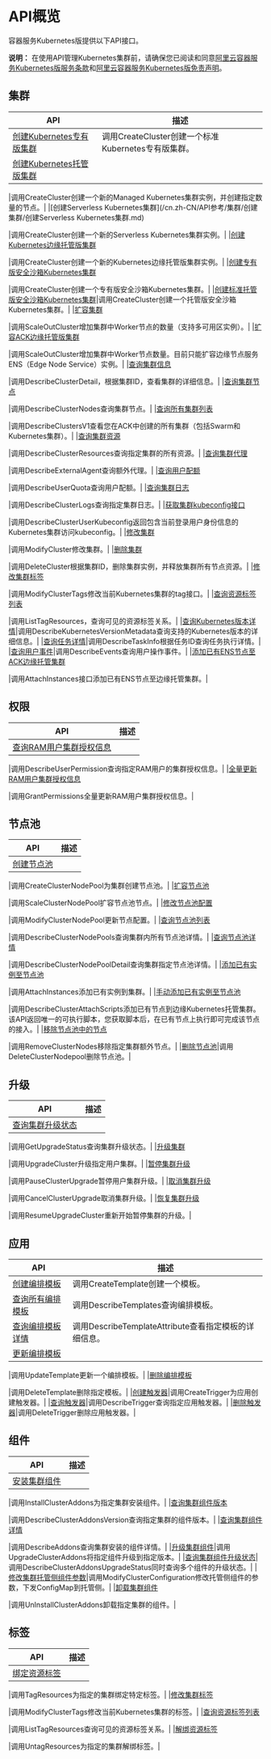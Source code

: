 # API概览

容器服务Kubernetes版提供以下API接口。

**说明：** 在使用API管理Kubernetes集群前，请确保您已阅读和同意[阿里云容器服务Kubernetes版服务条款](/cn.zh-CN/相关协议/阿里云容器服务Kubernetes版服务条款.md)和[阿里云容器服务Kubernetes版免责声明](/cn.zh-CN/相关协议/阿里云容器服务Kubernetes版免责声明.md)。

## 集群

|API|描述|
|---|--|
|[创建Kubernetes专有版集群](/cn.zh-CN/API参考/集群/创建集群/创建Kubernetes专有版集群.md)|调用CreateCluster创建一个标准Kubernetes专有版集群。|
|[创建Kubernetes托管版集群](/cn.zh-CN/API参考/集群/创建集群/创建Kubernetes托管版集群.md)

|调用CreateCluster创建一个新的Managed Kubernetes集群实例，并创建指定数量的节点。|
|[创建Serverless Kubernetes集群](/cn.zh-CN/API参考/集群/创建集群/创建Serverless Kubernetes集群.md)

|调用CreateCluster创建一个新的Serverless Kubernetes集群实例。|
|[创建Kubernetes边缘托管版集群](/cn.zh-CN/API参考/集群/创建集群/创建Kubernetes边缘托管版集群.md)

|调用CreateCluster创建一个新的Kubernetes边缘托管版集群实例。|
|[创建专有版安全沙箱Kubernetes集群](/cn.zh-CN/API参考/集群/创建集群/创建专有版安全沙箱Kubernetes集群.md)

|调用CreateCluster创建一个专有版安全沙箱Kubernetes集群。|
|[创建标准托管版安全沙箱Kubernetes集群](/cn.zh-CN/API参考/集群/创建集群/创建标准托管版安全沙箱Kubernetes集群.md)|调用CreateCluster创建一个托管版安全沙箱Kubernetes集群。|
|[扩容集群](/cn.zh-CN/API参考/集群/扩容集群.md)

|调用ScaleOutCluster增加集群中Worker节点的数量（支持多可用区实例）。|
|[扩容ACK边缘托管版集群](/cn.zh-CN/API参考/集群/扩容ACK边缘托管版集群.md)

|调用ScaleOutCluster增加集群中Worker节点数量。目前只能扩容边缘节点服务ENS（Edge Node Service）实例。|
|[查询集群信息](/cn.zh-CN/API参考/集群/查询集群信息.md)

|调用DescribeClusterDetail，根据集群ID，查看集群的详细信息。|
|[查询集群节点](/cn.zh-CN/API参考/集群/查询集群节点.md)

|调用DescribeClusterNodes查询集群节点。|
|[查询所有集群列表](/cn.zh-CN/API参考/集群/查询所有集群列表.md)

|调用DescribeClustersV1查看您在ACK中创建的所有集群（包括Swarm和Kubernetes集群）。|
|[查询集群资源](/cn.zh-CN/API参考/集群/查询集群资源.md)

|调用DescribeClusterResources查询指定集群的所有资源。|
|[查询集群代理](/cn.zh-CN/API参考/集群/查询集群代理.md)

|调用DescribeExternalAgent查询额外代理。|
|[查询用户配额](/cn.zh-CN/API参考/集群/查询用户配额.md)

|调用DescribeUserQuota查询用户配额。|
|[查询集群日志](/cn.zh-CN/API参考/集群/查询集群日志.md)

|调用DescribeClusterLogs查询指定集群日志。|
|[获取集群kubeconfig接口](/cn.zh-CN/API参考/集群/获取集群kubeconfig接口.md)

|调用DescribeClusterUserKubeconfig返回包含当前登录用户身份信息的Kubernetes集群访问kubeconfig。|
|[修改集群](/cn.zh-CN/API参考/集群/修改集群.md)

|调用ModifyCluster修改集群。|
|[删除集群](/cn.zh-CN/API参考/集群/删除集群.md)

|调用DeleteCluster根据集群ID，删除集群实例，并释放集群所有节点资源。|
|[修改集群标签](/cn.zh-CN/API参考/标签/修改集群标签.md)

|调用ModifyClusterTags修改当前Kubernetes集群的tag接口。|
|[查询资源标签列表](/cn.zh-CN/API参考/标签/查询资源标签列表.md)

|调用ListTagResources，查询可见的资源标签关系。|
|[查询Kubernetes版本详情](/cn.zh-CN/API参考/集群/查询Kubernetes版本详情.md)|调用DescribeKubernetesVersionMetadata查询支持的Kubernetes版本的详细信息。|
|[查询任务详情](/cn.zh-CN/API参考/集群/查询任务详情.md)|调用DescribeTaskInfo根据任务ID查询任务执行详情。|
|[查询用户事件](/cn.zh-CN/API参考/集群/查询用户事件.md)|调用DescribeEvents查询用户操作事件。|
|[添加已有ENS节点至ACK边缘托管集群]()

|调用AttachInstances接口添加已有ENS节点至边缘托管集群。|

## 权限

|API|描述|
|---|--|
|[查询RAM用户集群授权信息](/cn.zh-CN/API参考/权限/查询RAM用户集群授权信息.md)

|调用DescribeUserPermission查询指定RAM用户的集群授权信息。|
|[全量更新RAM用户集群授权信息](/cn.zh-CN/API参考/权限/全量更新RAM用户集群授权信息.md)

|调用GrantPermissions全量更新RAM用户集群授权信息。|

## 节点池

|API|描述|
|---|--|
|[创建节点池](/cn.zh-CN/API参考/节点池/创建节点池.md)

|调用CreateClusterNodePool为集群创建节点池。|
|[扩容节点池](/cn.zh-CN/API参考/节点池/扩容节点池.md)

|调用ScaleClusterNodePool扩容节点池节点。|
|[修改节点池配置](/cn.zh-CN/API参考/节点池/修改节点池配置.md)

|调用ModifyClusterNodePool更新节点配置。|
|[查询节点池列表](/cn.zh-CN/API参考/节点池/查询节点池列表.md)

|调用DescribeClusterNodePools查询集群内所有节点池详情。|
|[查询节点池详情](/cn.zh-CN/API参考/节点池/查询节点池详情.md)

|调用DescribeClusterNodePoolDetail查询集群指定节点池详情。|
|[添加已有实例至节点池](/cn.zh-CN/API参考/节点池/添加已有实例至节点池.md)

|调用AttachInstances添加已有实例到集群。|
|[手动添加已有实例至节点池](/cn.zh-CN/API参考/节点池/手动添加已有实例至节点池.md)

|调用DescribeClusterAttachScripts添加已有节点到边缘Kubernetes托管集群。该API返回唯一的可执行脚本，您获取脚本后，在已有节点上执行即可完成该节点的接入。|
|[移除节点池中的节点](/cn.zh-CN/API参考/节点池/移除节点池中的节点.md)

|调用RemoveClusterNodes移除指定集群额外节点。|
|[删除节点池](/cn.zh-CN/API参考/节点池/删除节点池.md)|调用DeleteClusterNodepool删除节点池。|

## 升级

|API|描述|
|---|--|
|[查询集群升级状态](/cn.zh-CN/API参考/升级/查询集群升级状态.md)

|调用GetUpgradeStatus查询集群升级状态。|
|[升级集群](/cn.zh-CN/API参考/升级/升级集群.md)

|调用UpgradeCluster升级指定用户集群。|
|[暂停集群升级](/cn.zh-CN/API参考/升级/暂停集群升级.md)

|调用PauseClusterUpgrade暂停用户集群升级。|
|[取消集群升级](/cn.zh-CN/API参考/升级/取消集群升级.md)

|调用CancelClusterUpgrade取消集群升级。|
|[恢复集群升级](/cn.zh-CN/API参考/升级/恢复集群升级.md)

|调用ResumeUpgradeCluster重新开始暂停集群的升级。|

## 应用

|API|描述|
|---|--|
|[创建编排模板](/cn.zh-CN/API参考/应用/创建编排模板.md)|调用CreateTemplate创建一个模板。|
|[查询所有编排模板](/cn.zh-CN/API参考/应用/查询所有编排模板.md)|调用DescribeTemplates查询编排模板。|
|[查询编排模板详情](/cn.zh-CN/API参考/应用/查询编排模板详情.md)|调用DescribeTemplateAttribute查看指定模板的详细信息。|
|[更新编排模板](/cn.zh-CN/API参考/应用/更新编排模板.md)

|调用UpdateTemplate更新一个编排模板。|
|[删除编排模板](/cn.zh-CN/API参考/应用/删除编排模板.md)

|调用DeleteTemplate删除指定模板。|
|[创建触发器](/cn.zh-CN/API参考/应用/创建触发器.md)|调用CreateTrigger为应用创建触发器。|
|[查询触发器](/cn.zh-CN/API参考/应用/查询触发器.md)|调用DescribeTrigger查询指定应用触发器。|
|[删除触发器](/cn.zh-CN/API参考/应用/删除触发器.md)|调用DeleteTrigger删除应用触发器。|

## 组件

|API|描述|
|---|--|
|[安装集群组件](/cn.zh-CN/API参考/组件/安装集群组件.md)

|调用InstallClusterAddons为指定集群安装组件。|
|[查询集群组件版本](/cn.zh-CN/API参考/组件/查询集群组件版本.md)

|调用DescribeClusterAddonsVersion查询指定集群的组件版本。|
|[查询集群组件详情](/cn.zh-CN/API参考/组件/查询集群组件详情.md)

|调用DescribeAddons查询集群安装的组件详情。|
|[升级集群组件](/cn.zh-CN/API参考/组件/升级集群组件.md)|调用UpgradeClusterAddons将指定组件升级到指定版本。|
|[查询集群组件升级状态](/cn.zh-CN/API参考/组件/查询集群组件升级状态.md)|调用DescribeClusterAddonsUpgradeStatus同时查询多个组件的升级状态。|
|[修改集群托管侧组件参数](/cn.zh-CN/API参考/组件/修改集群托管侧组件参数.md)|调用ModifyClusterConfiguration修改托管侧组件的参数，下发ConfigMap到托管侧。|
|[卸载集群组件](/cn.zh-CN/API参考/组件/卸载集群组件.md)

|调用UnInstallClusterAddons卸载指定集群的组件。|

## 标签

|API|描述|
|---|--|
|[绑定资源标签](/cn.zh-CN/API参考/标签/绑定资源标签.md)

|调用TagResources为指定的集群绑定特定标签。|
|[修改集群标签](/cn.zh-CN/API参考/标签/修改集群标签.md)

|调用ModifyClusterTags修改当前Kubernetes集群的标签。|
|[查询资源标签列表](/cn.zh-CN/API参考/标签/查询资源标签列表.md)

|调用ListTagResources查询可见的资源标签关系。|
|[解绑资源标签](/cn.zh-CN/API参考/标签/解绑资源标签.md)

|调用UntagResources为指定的集群解绑标签。|

